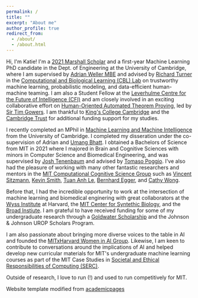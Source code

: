 ```yaml
---
permalink: /
title: ""
excerpt: "About me"
author_profile: true
redirect_from: 
  - /about/
  - /about.html
---
```


Hi, I'm Katie! I'm a [2021 Marshall Scholar](https://www.marshallscholarship.org/) and a first-year Machine Learning PhD candidate in the Dept. of Engineering at the University of Cambridge, where I am supervised by [Adrian Weller MBE](http://mlg.eng.cam.ac.uk/adrian/) and advised by [Richard Turner](http://cbl.eng.cam.ac.uk/Public/Turner/WebHome) in the [Computational and Biological Learning (CBL) Lab](http://learning.eng.cam.ac.uk/Public/) on trustworthy machine learning, probabilistic modeling, and data-efficient human-machine teaming. I am also a Student Fellow at the [Leverhulme Centre for the Future of Intelligence (CFI)](http://lcfi.ac.uk/) and am closely involved in an exciting collaborative effort on [Human-Oriented Automated Theorem Proving](https://gowers.wordpress.com/2022/04/28/announcing-an-automatic-theorem-proving-project/), led by [Sir Tim Gowers](https://www.dpmms.cam.ac.uk/~wtg10/). I am thankful to [King's College Cambridge](https://www.kings.cam.ac.uk) and the [Cambridge Trust](https://www.cambridgetrust.org) for additional funding support for my studies.

I recently completed an MPhil in [Machine Learning and Machine Intelligence](https://www.postgraduate.study.cam.ac.uk/courses/directory/egegmpmsl) from the University of Cambridge. I completed my disseration under the co-supervision of Adrian and [Umang Bhatt](https://umangsbhatt.github.io/). I obtained a Bachelors of Science from MIT in 2021 where I majored in Brain and Cognitive Sciences with minors in Computer Science and Biomedical Engineering, and was supervised by [Josh Tenenbaum](http://web.mit.edu/cocosci/josh.html) and advised by [Tomaso Poggio](https://mcgovern.mit.edu/profile/tomaso-poggio/). I've also had the pleasure of working with many other fantastic researchers and mentors in the [MIT Computational Cognitive Science Group](https://cocosci.mit.edu/) such as [Vincent Sitzmann](https://www.vincentsitzmann.com/), [Kevin Smith](http://www.mit.edu/~k2smith/), [Tuan Anh Le](https://www.tuananhle.co.uk/), [Bernhard Egger](https://eggerbernhard.ch/), and [Cathy Wong](https://web.mit.edu/zyzzyva/www/academic.html). 

Before that, I had the incredible opportunity to work at the intersection of machine learning and biomedical enginering with great collaborators at the [Wyss Institute](https://wyss.harvard.edu/) at Harvard, the [MIT Center for Syntethic Biology](http://synbio.mit.edu/), and the [Broad Instiute](https://www.broadinstitute.org/). I am grateful to have received funding for some of my undergraduate research through a [Goldwater Scholarship](https://goldwaterscholarship.gov/) and the Johnson & Johnson UROP Scholars Program. 

I am also passionate about bringing more diverse voices to the table in AI and founded the [MITxHarvard Women in AI Group](https://mitharvardwai.github.io/). Likewise, I am keen to contribute to conversations around the implications of AI and helped develop new curricular materials for MIT's undergraduate machine learning courses as part of the MIT Case Studies in [Societal and Ethical Responsibilities of Computing (SERC)](https://computing.mit.edu/cross-cutting/social-and-ethical-responsibilities-of-computing/).

Outside of research, I love to run (!) and used to run competitively for MIT.  

Website template modified from [academicpages](https://github.com/academicpages/academicpages.github.io)
